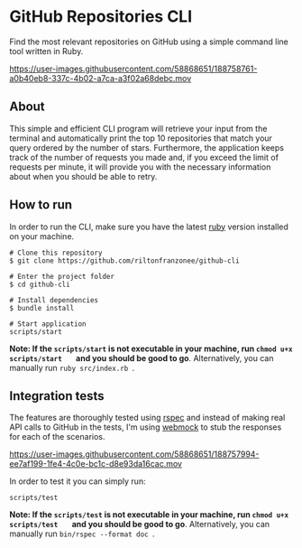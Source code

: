 
# GitHub Repositories CLI

Find the most relevant repositories on GitHub using a simple command line tool written in Ruby.


https://user-images.githubusercontent.com/58868651/188758761-a0b40eb8-337c-4b02-a7ca-a3f02a68debc.mov


## About 

This simple and efficient CLI program will retrieve your input from the terminal and automatically print the top 10 repositories that match your query ordered by the number of stars. Furthermore, the application keeps track of the number of requests you made and, if you exceed the limit of requests per minute, it will provide you with the necessary information about when you should be able to retry.

## How to run

In order to run the CLI, make sure you have the latest [ruby](https://www.ruby-lang.org/en/downloads/) version installed on your machine.
```
# Clone this repository
$ git clone https://github.com/riltonfranzonee/github-cli

# Enter the project folder
$ cd github-cli

# Install dependencies
$ bundle install

# Start application
scripts/start
```

**Note: If the `scripts/start` is not executable in your machine,  run `chmod u+x scripts/start   ` and you should be good to go**. Alternatively, you can manually run `ruby src/index.rb `.

## Integration tests

The features are thoroughly tested using [rspec](https://rspec.info/) and instead of making real API calls to GitHub in the tests, I'm using [webmock](https://github.com/bblimke/webmock) to stub the responses for each of the scenarios.


https://user-images.githubusercontent.com/58868651/188757994-ee7af199-1fe4-4c0e-bc1c-d8e93da16cac.mov


In order to test it you can simply run:
```
scripts/test
```

**Note: If the `scripts/test` is not executable in your machine,  run `chmod u+x scripts/test   ` and you should be good to go**. Alternatively, you can manually run `bin/rspec --format doc `.


